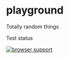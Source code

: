 playground
==========

Totally random things

Test status

[![browser support](http://ci.testling.com/tcmitche/playground.png)](http://ci.testling.com/tcmitche/playground)
